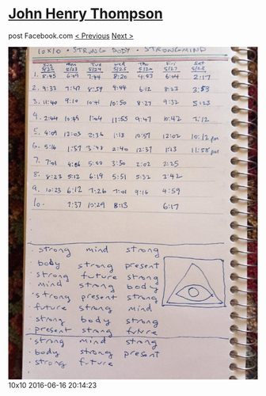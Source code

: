 # [John Henry Thompson](../README.md)
post Facebook.com
[< Previous](2016-06-22-3.md) [Next >](2016-06-16-2.md)

[![](../media/2016-06-16/10x10.jpg)](../README.md)
10x10
2016-06-16 20:14:23